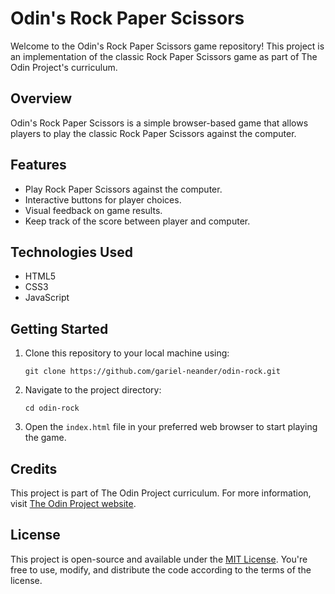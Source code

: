 # Odin's Rock Paper Scissors

Welcome to the Odin's Rock Paper Scissors game repository! This project is an implementation of the classic Rock Paper Scissors game as part of The Odin Project's curriculum.

## Overview

Odin's Rock Paper Scissors is a simple browser-based game that allows players to play the classic Rock Paper Scissors against the computer.

## Features

- Play Rock Paper Scissors against the computer.
- Interactive buttons for player choices.
- Visual feedback on game results.
- Keep track of the score between player and computer.

## Technologies Used

- HTML5
- CSS3
- JavaScript

## Getting Started

1. Clone this repository to your local machine using:
   ```
   git clone https://github.com/gariel-neander/odin-rock.git
   ```

2. Navigate to the project directory:
   ```
   cd odin-rock
   ```

3. Open the `index.html` file in your preferred web browser to start playing the game.

## Credits

This project is part of The Odin Project curriculum. For more information, visit [The Odin Project website](https://www.theodinproject.com/).

## License

This project is open-source and available under the [MIT License](LICENSE). You're free to use, modify, and distribute the code according to the terms of the license.
